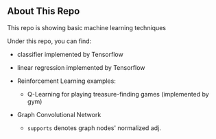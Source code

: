 ## About This Repo

This repo is showing basic machine learning techniques

Under this repo, you can find:

* classifier implemented by Tensorflow

* linear regression implemented by Tensorflow

* Reinforcement Learning examples:

    * Q-Learning for playing treasure-finding games (implemented by gym)

* Graph Convolutional Network

    * `supports` denotes graph nodes' normalized adj.
